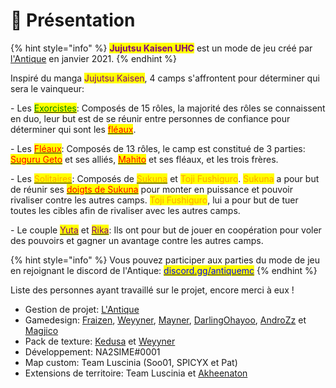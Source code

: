 # 📜 Présentation



{% hint style="info" %}
<mark style="color:purple;">**Jujutsu Kaisen UHC**</mark> est un mode de jeu créé par [l'Antique](https://discord.gg) en janvier 2021.
{% endhint %}

Inspiré du manga <mark style="color:purple;">Jujutsu Kaisen</mark>, 4 camps s'affrontent pour déterminer qui sera le vainqueur:

&#x20;\- Les [<mark style="color:green;">Exorcistes</mark>](jjk/roles/exorcistes/): Composés de 15 rôles, la majorité des rôles se connaissent en duo, leur but est de se réunir entre personnes de confiance pour déterminer qui sont les [<mark style="color:red;">fléaux</mark>](jjk/roles/fleaux/).

&#x20;\- Les [<mark style="color:red;">Fléaux</mark>](jjk/roles/fleaux/): Composés de 13 rôles, le camp est constitué de 3 parties: [<mark style="color:red;">Suguru Geto</mark>](broken-reference) et ses alliés, [<mark style="color:red;">Mahito</mark>](broken-reference) et ses fléaux, et les trois frères.

&#x20;\- Les [<mark style="color:orange;">Solitaires</mark>](jjk/roles/solitaires/): Composés de [<mark style="color:orange;">Sukuna</mark>](broken-reference) et <mark style="color:orange;">Toji Fushiguro</mark>. <mark style="color:orange;">Sukuna</mark> a pour but de réunir ses [<mark style="color:red;">doigts de Sukuna</mark>](jjk/specifites/doigts-de-sukuna.md) pour monter en puissance et pouvoir rivaliser contre les autres camps. <mark style="color:orange;">Toji Fushiguro</mark>, lui a pour but de tuer toutes les cibles afin de rivaliser avec les autres camps.

&#x20;\- Le couple [<mark style="color:purple;">Yuta</mark>](broken-reference) et [<mark style="color:purple;">Rika</mark>](jjk/roles/yuta-and-rika/rika-orimoto.md): Ils ont pour but de jouer en coopération pour voler des pouvoirs et gagner un avantage contre les autres camps.

{% hint style="info" %}
Vous pouvez participer aux parties du mode de jeu en rejoignant le discord de l'Antique: [<mark style="color:blue;">discord.gg/antiquemc</mark>](https://discord.gg/CaUh9vJx8T)
{% endhint %}

Liste des personnes ayant travaillé sur le projet, encore merci à eux !

* Gestion de projet: [L'Antique](https://twitter.com/Antique\_Network)
* Gamedesign: [Fraizen](https://twitter.com/Fraizen4), [Weyyner](https://twitter.com/Weyyner), [Mayner](https://twitter.com/Mayner\_Live), [DarlingOhayoo](https://twitter.com/lovanlyh), [AndroZz](https://twitter.com/AndroZz\_) et [Magjico](https://twitter.com/Magjico\_\_)
* Pack de texture: [Kedusa](https://twitter.com/KedusaKed) et [Weyyner](https://twitter.com/Weyyner)
* Développement: NA2SIME#0001
* Map custom: Team Luscinia (Soo01, SPICYX et Pat)
* Extensions de territoire: Team Luscinia et [Akheenaton](https://twitter.com/Akheenaton)



